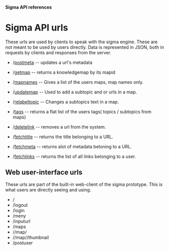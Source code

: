 #### Sigma API references


#  Sigma API urls 
These urls are used by clients to speak with the sigma engine. These are not meant to be used by users directly.
Data is represented in JSON, both in requests by clients and responses from the server. 

- /[postmeta](postmeta.md) -- updates a url's metadata
- /[getmap](getmap.md) -- returns a knowledgemap by its mapid
- /[mapnames](mapnames.md) -- Gives a list of the users maps, map names only.
- /[updatemap](updatemap.md) -- Used to add a subtopic and or urls in a map.
- /[relabeltopic](relabeltopic.md) -- Changes a subtopics text in a map.
- /[tags](tags.md)  -- returns a flat list of the users tags( topics / subtopics from maps)
    
- /[deletelink](deletelink.md) -- removes a url from the system.
- /[fetchtitle](fetchtitle.md) -- returns the title belonging to  a URL.
- /[fetchmeta](fetchmeta.md)  -- returns alot of metadata beloning to a URL.
- /[fetchlinks](fetchlinks.md) -- returns the list of all links belonging to a user.


##  Web user-interface urls
 These urls are part of the built-in web-client of the sigma prototype. This is what users are directly seeing and using.
-  /    
-  /logout 
-  /login
-  /meny 
-  /inputurl
-  /maps
-  /<user>/map/<mapid>
-  /<user>/map/<mapid>/thumbnail
-  /postuser
    
